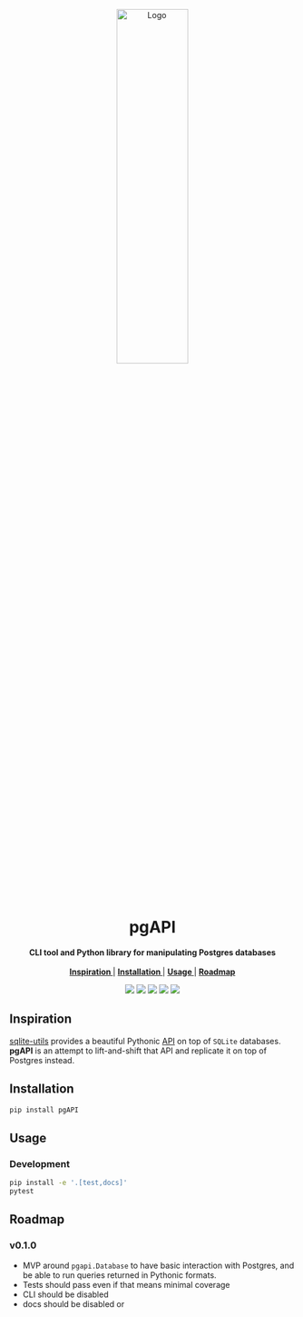 <p align="center">

<p align="center">
   <img width="50%" height="40%" src="https://tselai.com/data/babar-1.png" alt="Logo">
  </p>

  <h1 align="center">pgAPI</h1>
  <p align="center">
  <strong>CLI tool and Python library for manipulating Postgres databases</strong>
    <br> <br />
    <a href="#inspiration"><strong> Inspiration </strong></a> |
    <a href="#installation"><strong> Installation </strong></a> |
    <a href="#usage"><strong> Usage </strong></a> |
    <a href="#roadmap"><strong> Roadmap </strong></a>


   </p>
<p align="center">

<p align="center">
<a href="https://pypi.org/project/pgapi/"><img src="https://img.shields.io/pypi/v/pgapi?label=PyPI"></a>
<a href="https://github.com/Florents-Tselai/pgAPI/actions/workflows/test.yml?branch=pgapi"><img src="https://github.com/Florents-Tselai/pgAPI/actions/workflows/test.yml/badge.svg"></a>
<a href="https://codecov.io/gh/Florents-Tselai/pgAPI"><img src="https://codecov.io/gh/Florents-Tselai/pgAPI/branch/pgapi/graph/badge.svg"></a>  
<a href="https://opensource.org/licenses/Apache Software License 2.0"><img src="https://img.shields.io/badge/Apache Software License 2.0.0-blue.svg"></a>
<a href="https://github.com/Florents-Tselai/pgAPI/releases"><img src="https://img.shields.io/github/v/release/Florents-Tselai/pgAPI?include_prereleases&label=changelog"></a>

## Inspiration

[sqlite-utils](https://github.com/simonw/sqlite-utils) provides a beautiful
Pythonic [API](https://sqlite-utils.datasette.io/en/stable/reference.html) on
top of `SQLite` databases.
**pgAPI** is an attempt to lift-and-shift that API and replicate it on top of
Postgres instead.

## Installation

```bash
pip install pgAPI
```

## Usage

### Development

```bash
pip install -e '.[test,docs]'
pytest
```

## Roadmap

### v0.1.0

* MVP around `pgapi.Database` to have basic interaction with Postgres,
and be able to run queries returned in Pythonic formats.
* Tests should pass even if that means minimal coverage
* CLI should be disabled
* docs should be disabled or
